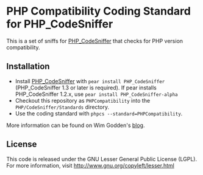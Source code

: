 PHP Compatibility Coding Standard for PHP_CodeSniffer
=====================================================

This is a set of sniffs for [PHP_CodeSniffer](http://pear.php.net/PHP_CodeSniffer) that checks for PHP version compatibility.

Installation
------------

* Install [PHP_CodeSniffer](http://pear.php.net/PHP_CodeSniffer) with `pear install PHP_CodeSniffer` (PHP_CodeSniffer 1.3 or later is required).
  If pear installs PHP_CodeSniffer 1.2.x, use `pear install PHP_CodeSniffer-alpha`
* Checkout this repository as `PHPCompatibility` into the `PHP/CodeSniffer/Standards` directory.
* Use the coding standard with `phpcs --standard=PHPCompatibility`.

More information can be found on Wim Godden's [blog](http://techblog.wimgodden.be/tag/codesniffer).

License
-------
This code is released under the GNU Lesser General Public License (LGPL). For more information, visit http://www.gnu.org/copyleft/lesser.html
